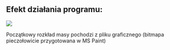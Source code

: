 ## Efekt działania programu:
![](https://github.com/Michal-Szczygiel/fluid_simulation/blob/main/fluid_sim.gif)

Początkowy rozkład masy pochodzi z pliku graficznego (bitmapa pieczołowicie przygotowana w MS Paint)
